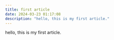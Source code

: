 ```yaml
---
title: first article
date: 2024-03-23 01:17:08
description: "hello, this is my first article."
---
```


hello, this is my first article.
